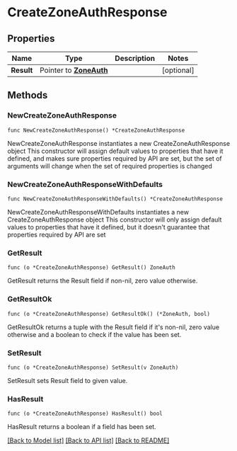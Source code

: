# CreateZoneAuthResponse

## Properties

Name | Type | Description | Notes
------------ | ------------- | ------------- | -------------
**Result** | Pointer to [**ZoneAuth**](ZoneAuth.md) |  | [optional] 

## Methods

### NewCreateZoneAuthResponse

`func NewCreateZoneAuthResponse() *CreateZoneAuthResponse`

NewCreateZoneAuthResponse instantiates a new CreateZoneAuthResponse object
This constructor will assign default values to properties that have it defined,
and makes sure properties required by API are set, but the set of arguments
will change when the set of required properties is changed

### NewCreateZoneAuthResponseWithDefaults

`func NewCreateZoneAuthResponseWithDefaults() *CreateZoneAuthResponse`

NewCreateZoneAuthResponseWithDefaults instantiates a new CreateZoneAuthResponse object
This constructor will only assign default values to properties that have it defined,
but it doesn't guarantee that properties required by API are set

### GetResult

`func (o *CreateZoneAuthResponse) GetResult() ZoneAuth`

GetResult returns the Result field if non-nil, zero value otherwise.

### GetResultOk

`func (o *CreateZoneAuthResponse) GetResultOk() (*ZoneAuth, bool)`

GetResultOk returns a tuple with the Result field if it's non-nil, zero value otherwise
and a boolean to check if the value has been set.

### SetResult

`func (o *CreateZoneAuthResponse) SetResult(v ZoneAuth)`

SetResult sets Result field to given value.

### HasResult

`func (o *CreateZoneAuthResponse) HasResult() bool`

HasResult returns a boolean if a field has been set.


[[Back to Model list]](../README.md#documentation-for-models) [[Back to API list]](../README.md#documentation-for-api-endpoints) [[Back to README]](../README.md)


